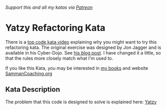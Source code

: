 _Support this and all my katas via [Patreon](https://www.patreon.com/EmilyBache)_
 
 # Yatzy Refactoring Kata

There is a [top code kata video](https://youtu.be/SvcJKNF_nRQ) explaining why you might want to try this refactoring kata. The original exercise was designed by Jon Jagger and is available in his Cyber-Dojo. See [his blog post](http://jonjagger.blogspot.co.uk/2012/05/yahtzee-cyber-dojo-refactoring-in-java.html). I have changed it a little, so that the rules more closely match what I'm used to.

If you like this Kata, you may be interested in [my books](https://leanpub.com/u/emilybache) and website [SammanCoaching.org](https://sammancoaching.org)

## Kata Description

The problem that this code is designed to solve is explained here: [Yatzy](https://sammancoaching.org/kata_descriptions/yatzy.html)

